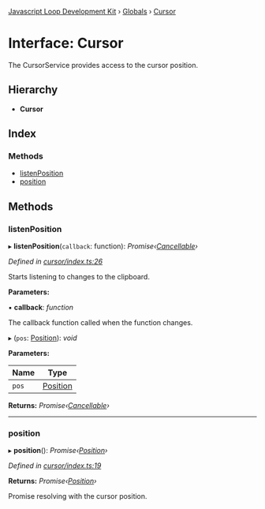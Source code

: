 [Javascript Loop Development Kit](../README.md) › [Globals](../globals.md) › [Cursor](cursor.md)

# Interface: Cursor

The CursorService provides access to the cursor position.

## Hierarchy

* **Cursor**

## Index

### Methods

* [listenPosition](cursor.md#listenposition)
* [position](cursor.md#position)

## Methods

###  listenPosition

▸ **listenPosition**(`callback`: function): *Promise‹[Cancellable](cancellable.md)›*

*Defined in [cursor/index.ts:26](https://github.com/open-olive/loop-development-kit/blob/ba5f0aac/ldk/javascript/src/cursor/index.ts#L26)*

Starts listening to changes to the clipboard.

**Parameters:**

▪ **callback**: *function*

The callback function called when the function changes.

▸ (`pos`: [Position](position.md)): *void*

**Parameters:**

Name | Type |
------ | ------ |
`pos` | [Position](position.md) |

**Returns:** *Promise‹[Cancellable](cancellable.md)›*

___

###  position

▸ **position**(): *Promise‹[Position](position.md)›*

*Defined in [cursor/index.ts:19](https://github.com/open-olive/loop-development-kit/blob/ba5f0aac/ldk/javascript/src/cursor/index.ts#L19)*

**Returns:** *Promise‹[Position](position.md)›*

Promise resolving with the cursor position.
